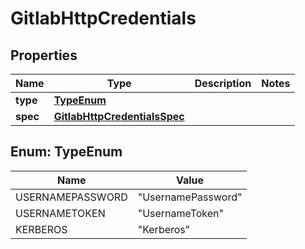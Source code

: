 # GitlabHttpCredentials

## Properties
Name | Type | Description | Notes
------------ | ------------- | ------------- | -------------
**type** | [**TypeEnum**](#TypeEnum) |  | 
**spec** | [**GitlabHttpCredentialsSpec**](GitlabHttpCredentialsSpec.md) |  | 

<a name="TypeEnum"></a>
## Enum: TypeEnum
Name | Value
---- | -----
USERNAMEPASSWORD | &quot;UsernamePassword&quot;
USERNAMETOKEN | &quot;UsernameToken&quot;
KERBEROS | &quot;Kerberos&quot;
